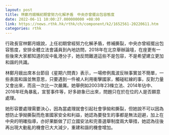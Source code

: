 ```yaml
---
layout: post
title: 林鄭月娥稱初期曾努力化解矛盾　中央亦曾擺出包容態度
date: 2022-06-11 10:00:27.000000000 +08:00
link: https://news.rthk.hk/rthk/ch/component/k2/1652561-20220611.htm
categories: rthk
---
```


行政長官林鄭月娥說，上任初期曾經努力化解矛盾，修補撕裂，中央亦曾經擺出包容態度，安排全體立法會議員到內地訪問，2018年在北京舉辦論壇，在座更有一些後來大家都知道的反中亂港分子，她反問難道這些不是包容，不是希望建立更加和諧的共識。

林鄭月娥出席本台節目《星期六問責》表示，一場修例風波反映事實並不簡單，一些表面和諧並無意思，只要遇到一件被人利用衝擊國家，觸碰紅線的事，反對力量又會出來，而且一次比一次嚴厲。她舉例如2003年23條立法、2014年佔中、2016年旺角暴亂，宣誓事件等，好多跡象已出來，問題只在於在位的人是否願意處理。

她形容要處理需要決心，因為當處理就會引起社會爭拗和撕裂，但她說不可以因為想防止爭拗撕裂而危害國家安全和利益，她認為要發生的事都是無法迴避，加上在中央的明確指導，亦好果斷做了訂立國安法和完善選舉制度兩大舉措，她認為往後再出現大動亂的機會已大大減少，重建和諧的機會增加。
